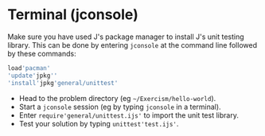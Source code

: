 # Terminal (jconsole)

Make sure you have used J's package manager to install J's unit testing library. This can be done by entering `jconsole` at the command line followed by these commands:

```j
load'pacman'
'update'jpkg''
'install'jpkg'general/unittest'
```

-   Head to the problem directory (eg `~/Exercism/hello-world`).
-   Start a `jconsole` session (eg by typing `jconsole` in a terminal).
-   Enter `require'general/unittest.ijs'` to import the unit test library.
-   Test your solution by typing `unittest'test.ijs'`.